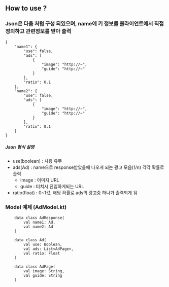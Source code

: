## How to use ?

### Json은 다음 처럼 구성 되있으며, name에 키 정보를 클라이언트에서 직접 정의하고 관련정보를 받아 출력

```
{
	"name1": {
		"use": false,
		"ads": [
			{
				"image": "http://~",
				"guide": "http://~"
			}
		],
		"ratio": 0.1
	},
	"name2": {
		"use": false,
		"ads": [
			{
				"image": "http://~",
				"guide": "http://~"
			}
		],
		"ratio": 0.1
	}
}
```

##### Json 형식 설명
 - use(boolean) : 사용 유무
 - ads(Ad) : name으로 response받았을때 나오게 되는 광고 모음(1/n) 각각 확률로 출력
   - image : 이미지 URL
   - guide : 터치시 진입하게되는 URL
 - ratio(float) : 0~1값, 해당 확률로 ads의 광고중 하나가 출력되게 됨

### Model 예제 (AdModel.kt)
```
	data class AdResponse(
		val name1: Ad,
		val name2: Ad
	)

	data class Ad(
		val use: Boolean,
		val ads: List<AdPage>,
		val ratio: Float
	)

	data class AdPage(
		val image: String,
		val guide: String
	)
```